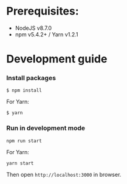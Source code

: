 # Prerequisites:

- NodeJS v8.7.0
- npm v5.4.2+ / Yarn v1.2.1 

# Development guide


### Install packages

```$ npm install```

For Yarn:

```$ yarn```



### Run in development mode

```npm run start```

For Yarn:

```yarn start```

Then open `http://localhost:3000` in browser.


